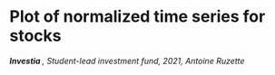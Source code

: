 # Plot of normalized time series for stocks
<i> <b>Investia </b>, Student-lead investment fund, 2021, Antoine Ruzette </i>
